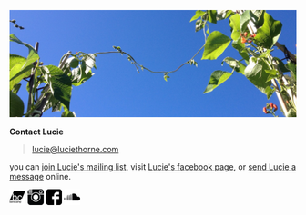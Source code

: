 ![](data/image/news/contact3.jpg)

**Contact Lucie**

> <lucie@luciethorne.com>

you can [join Lucie's mailing list](?p=forms/mailing-list),
visit [Lucie's facebook page](http://www.facebook.com/lucie.thorne#!/lucie.thorne),
or [send Lucie a message](?p=forms/send-message) online.

<div class="social">

[![](data/png/icon/bc-28.png)](https://luciethorne.bandcamp.com/)
[![](data/png/icon/ig-28.png)](https://www.instagram.com/luciennethorne/)
[![](data/png/icon/fb-28.png)](https://www.facebook.com/lucie.thorne)
[![](data/png/icon/sc-28.png)](https://soundcloud.com/lucie-1-2)

</div>
